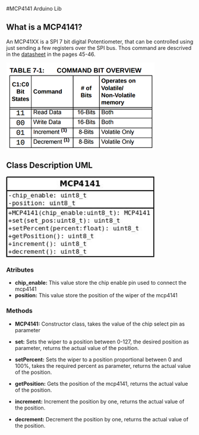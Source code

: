 #MCP4141 Arduino Lib

## What is a MCP4141?

An MCP41XX is a SPI 7 bit digital Potentiometer, that can be controlled using just sending a few registers over the SPI bus. Thos command are descrived in the [datasheet](http://ww1.microchip.com/downloads/en/DeviceDoc/22059b.pdf) in the pages 45-46.

<img src="docs/commands.png" width="400" align='center'>

## Class Description UML

<img src="docs/UML4141.jpeg" width="400" align='center'>

### Atributes

* **chip_enable:** This value store the chip enable pin used to connect the mcp4141
* **position:** This value store the position of the wiper of the mcp4141

### Methods

* **MCP4141:** Constructor class, takes the value of the chip select pin as parameter
* **set:** Sets the wiper to a position between 0-127, the desired position as parameter, returns the actual value of the position.
* **setPercent:** Sets the wiper to a position proportional between 0 and 100%, takes the required percent as parameter, returns the actual value of the position.
* **getPosition:** Gets the position of the mcp4141, returns the actual value of the position.

* **increment:** Increment the position by one, returns the actual value of the position.

* **decrement:** Decrement the position by one, returns the actual value of the position.

